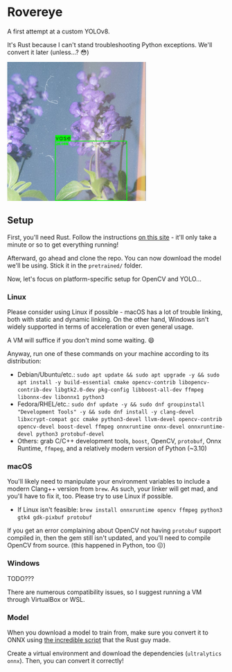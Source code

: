 # Rovereye

A first attempt at a custom YOLOv8.

It's Rust because I can't stand troubleshooting Python exceptions. We'll convert it later (unless...? 😳)

<img src="images/flowers_yolov8_n.jpg" height="320" alt="A sample output image of YOLOv8 with bounding box, classification, and confidence"></img>

## Setup

First, you'll need Rust. Follow the instructions [on this site](https://rustup.rs/) - it'll only take a minute or so to get everything running!

Afterward, go ahead and clone the repo. You can now download the model we'll be using. Stick it in the `pretrained/` folder.

Now, let's focus on platform-specific setup for OpenCV and YOLO...

### Linux

Please consider using Linux if possible - macOS has a lot of trouble linking, both with static and dynamic linking. On the other hand, Windows isn't widely supported in terms of acceleration or even general usage.

A VM will suffice if you don't mind some waiting. 😄

Anyway, run one of these commands on your machine according to its distribution:

- Debian/Ubuntu/etc.: `sudo apt update && sudo apt upgrade -y && sudo apt install -y build-essential cmake opencv-contrib libopencv-contrib-dev libgtk2.0-dev pkg-config libboost-all-dev ffmpeg libonnx-dev libonnx1 python3`
- Fedora/RHEL/etc.: `sudo dnf update -y && sudo dnf groupinstall "Development Tools" -y && sudo dnf install -y clang-devel libxcrypt-compat gcc cmake python3-devel llvm-devel opencv-contrib opencv-devel boost-devel ffmpeg onnxruntime onnx-devel onnxruntime-devel python3 protobuf-devel`
- Others: grab C/C++ development tools, `boost`, OpenCV, `protobuf`, Onnx Runtime, `ffmpeg`, and a relatively modern version of Python (~3.10)

### macOS

You'll likely need to manipulate your environment variables to include a modern Clang++ version from `brew`. As such, your linker will get mad, and you'll have to fix it, too. Please try to use Linux if possible.

- If Linux isn't feasible: `brew install onnxruntime opencv ffmpeg python3 gtk4 gdk-pixbuf protobuf`

If you get an error complaining about OpenCV not having `protobuf` support compiled in, then the gem still isn't updated, and you'll need to compile OpenCV from source. (this happened in Python, too 😖)

### Windows

TODO???

There are numerous compatibility issues, so I suggest running a VM through VirtualBox or WSL.

### Model

When you download a model to train from, make sure you convert it to ONNX using [the incredible script](https://crates.io/crates/od_opencv#user-content-prerequisites) that the Rust guy made.

Create a virtual environment and download the dependencies (`ultralytics` `onnx`). Then, you can convert it correctly!
